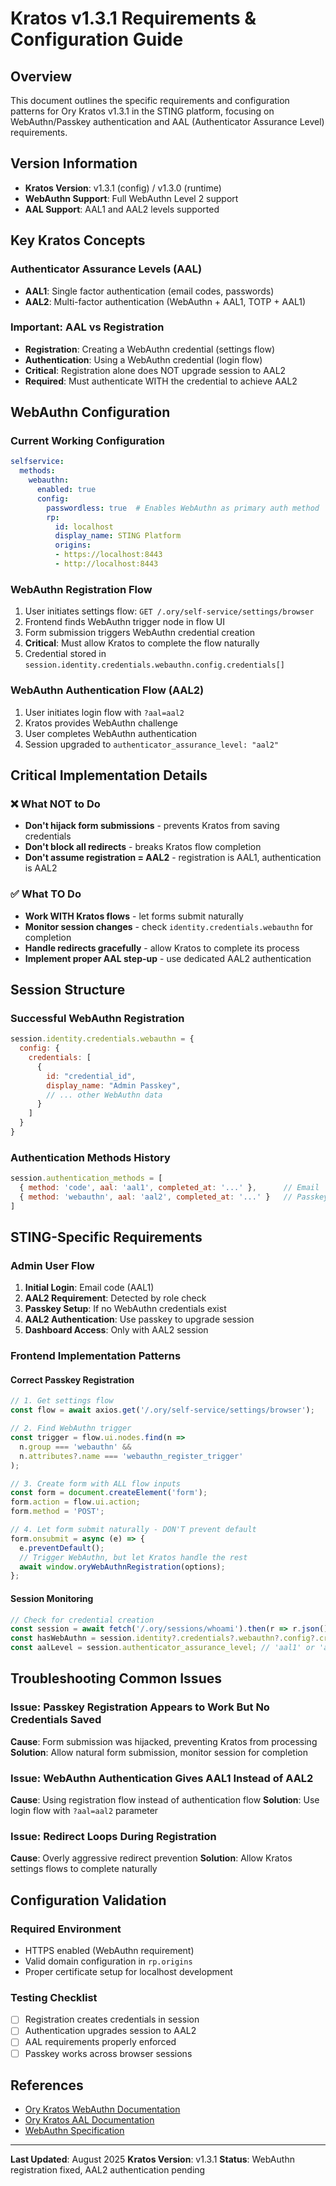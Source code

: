 # Kratos v1.3.1 Requirements & Configuration Guide

## Overview
This document outlines the specific requirements and configuration patterns for Ory Kratos v1.3.1 in the STING platform, focusing on WebAuthn/Passkey authentication and AAL (Authenticator Assurance Level) requirements.

## Version Information
- **Kratos Version**: v1.3.1 (config) / v1.3.0 (runtime)
- **WebAuthn Support**: Full WebAuthn Level 2 support
- **AAL Support**: AAL1 and AAL2 levels supported

## Key Kratos Concepts

### Authenticator Assurance Levels (AAL)
- **AAL1**: Single factor authentication (email codes, passwords)
- **AAL2**: Multi-factor authentication (WebAuthn + AAL1, TOTP + AAL1)

### Important: AAL vs Registration
- **Registration**: Creating a WebAuthn credential (settings flow)
- **Authentication**: Using a WebAuthn credential (login flow)
- **Critical**: Registration alone does NOT upgrade session to AAL2
- **Required**: Must authenticate WITH the credential to achieve AAL2

## WebAuthn Configuration

### Current Working Configuration
```yaml
selfservice:
  methods:
    webauthn:
      enabled: true
      config:
        passwordless: true  # Enables WebAuthn as primary auth method
        rp:
          id: localhost
          display_name: STING Platform
          origins:
          - https://localhost:8443
          - http://localhost:8443
```

### WebAuthn Registration Flow
1. User initiates settings flow: `GET /.ory/self-service/settings/browser`
2. Frontend finds WebAuthn trigger node in flow UI
3. Form submission triggers WebAuthn credential creation
4. **Critical**: Must allow Kratos to complete the flow naturally
5. Credential stored in `session.identity.credentials.webauthn.config.credentials[]`

### WebAuthn Authentication Flow (AAL2)
1. User initiates login flow with `?aal=aal2`
2. Kratos provides WebAuthn challenge
3. User completes WebAuthn authentication
4. Session upgraded to `authenticator_assurance_level: "aal2"`

## Critical Implementation Details

### ❌ What NOT to Do
- **Don't hijack form submissions** - prevents Kratos from saving credentials
- **Don't block all redirects** - breaks Kratos flow completion
- **Don't assume registration = AAL2** - registration is AAL1, authentication is AAL2

### ✅ What TO Do
- **Work WITH Kratos flows** - let forms submit naturally
- **Monitor session changes** - check `identity.credentials.webauthn` for completion
- **Handle redirects gracefully** - allow Kratos to complete its process
- **Implement proper AAL step-up** - use dedicated AAL2 authentication

## Session Structure

### Successful WebAuthn Registration
```javascript
session.identity.credentials.webauthn = {
  config: {
    credentials: [
      {
        id: "credential_id",
        display_name: "Admin Passkey",
        // ... other WebAuthn data
      }
    ]
  }
}
```

### Authentication Methods History
```javascript
session.authentication_methods = [
  { method: 'code', aal: 'aal1', completed_at: '...' },      // Email
  { method: 'webauthn', aal: 'aal2', completed_at: '...' }   // Passkey auth (AAL2)
]
```

## STING-Specific Requirements

### Admin User Flow
1. **Initial Login**: Email code (AAL1)
2. **AAL2 Requirement**: Detected by role check
3. **Passkey Setup**: If no WebAuthn credentials exist
4. **AAL2 Authentication**: Use passkey to upgrade session
5. **Dashboard Access**: Only with AAL2 session

### Frontend Implementation Patterns

#### Correct Passkey Registration
```javascript
// 1. Get settings flow
const flow = await axios.get('/.ory/self-service/settings/browser');

// 2. Find WebAuthn trigger
const trigger = flow.ui.nodes.find(n => 
  n.group === 'webauthn' && 
  n.attributes?.name === 'webauthn_register_trigger'
);

// 3. Create form with ALL flow inputs
const form = document.createElement('form');
form.action = flow.ui.action;
form.method = 'POST';

// 4. Let form submit naturally - DON'T prevent default
form.onsubmit = async (e) => {
  e.preventDefault();
  // Trigger WebAuthn, but let Kratos handle the rest
  await window.oryWebAuthnRegistration(options);
};
```

#### Session Monitoring
```javascript
// Check for credential creation
const session = await fetch('/.ory/sessions/whoami').then(r => r.json());
const hasWebAuthn = session.identity?.credentials?.webauthn?.config?.credentials?.length > 0;
const aalLevel = session.authenticator_assurance_level; // 'aal1' or 'aal2'
```

## Troubleshooting Common Issues

### Issue: Passkey Registration Appears to Work But No Credentials Saved
**Cause**: Form submission was hijacked, preventing Kratos from processing
**Solution**: Allow natural form submission, monitor session for completion

### Issue: WebAuthn Authentication Gives AAL1 Instead of AAL2
**Cause**: Using registration flow instead of authentication flow
**Solution**: Use login flow with `?aal=aal2` parameter

### Issue: Redirect Loops During Registration
**Cause**: Overly aggressive redirect prevention
**Solution**: Allow Kratos settings flows to complete naturally

## Configuration Validation

### Required Environment
- HTTPS enabled (WebAuthn requirement)
- Valid domain configuration in `rp.origins`
- Proper certificate setup for localhost development

### Testing Checklist
- [ ] Registration creates credentials in session
- [ ] Authentication upgrades session to AAL2
- [ ] AAL requirements properly enforced
- [ ] Passkey works across browser sessions

## References
- [Ory Kratos WebAuthn Documentation](https://www.ory.sh/docs/kratos/mfa/webauthn-fido)
- [Ory Kratos AAL Documentation](https://www.ory.sh/docs/kratos/mfa/aal)
- [WebAuthn Specification](https://w3c.github.io/webauthn/)

---
**Last Updated**: August 2025
**Kratos Version**: v1.3.1
**Status**: WebAuthn registration fixed, AAL2 authentication pending